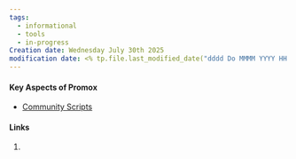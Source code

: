 ```yaml
---
tags:
  - informational
  - tools
  - in-progress
Creation date: Wednesday July 30th 2025
modification date: <% tp.file.last_modified_date("dddd Do MMMM YYYY HH:mm:ss") %>
---
```

#### Key Aspects of Promox
- [Community Scripts](https://community-scripts.github.io/ProxmoxVE/ )
#### Links
1. 